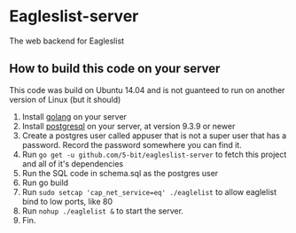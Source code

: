 # Eagleslist-server
The web backend for Eagleslist

## How to build this code on your server

This code was build on Ubuntu 14.04 and is not guanteed to run on another version of Linux (but it should)

1. Install [golang](https://golang.org/dl/) on your server
2. Install [postgresql](http://www.postgresql.org/download/) on your server, at version 9.3.9 or newer
3. Create a postgres user called appuser that is not a super user that has a password. Record the password somewhere you can find it.
4. Run `go get -u github.com/5-bit/eagleslist-server` to fetch this project and all of it's dependencies
5. Run the SQL code in schema.sql as the postgres user
6. Run go build
7. Run `sudo setcap 'cap_net_service=eq' ./eaglelist` to allow eaglelist bind to low ports, like 80
8. Run `nohup ./eaglelist &` to start the server.
9. Fin.
